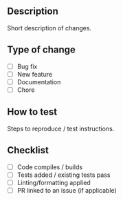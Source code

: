 ## Description
Short description of changes.

## Type of change
- [ ] Bug fix
- [ ] New feature
- [ ] Documentation
- [ ] Chore

## How to test
Steps to reproduce / test instructions.

## Checklist
- [ ] Code compiles / builds
- [ ] Tests added / existing tests pass
- [ ] Linting/formatting applied
- [ ] PR linked to an issue (if applicable)
